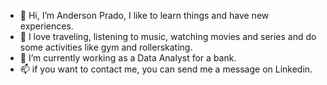 - 👋 Hi, I’m Anderson Prado, I like to learn things and have new experiences.
- 👀 I love traveling, listening to music, watching movies and series and do some activities like gym and rollerskating.
- 🌱 I’m currently working as a Data Analyst for a bank.
- 📫 if you want to contact me, you can send me a message on Linkedin.

<!---
andersonbprado/andersonbprado is a ✨ special ✨ repository because its `README.md` (this file) appears on your GitHub profile.
You can click the Preview link to take a look at your changes.
--->
